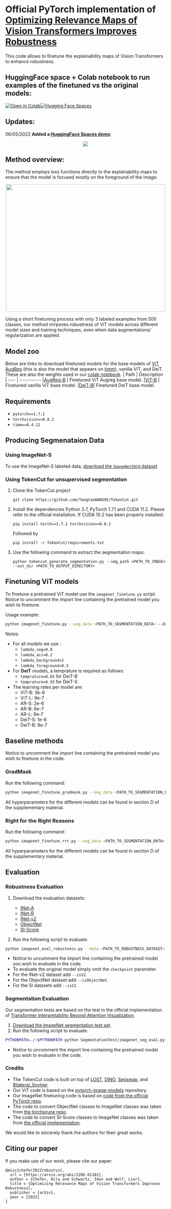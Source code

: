# Official PyTorch implementation of **[Optimizing Relevance Maps of Vision Transformers Improves Robustness](https://arxiv.org/abs/2206.01161)**

This code allows to  finetune the explainability maps of Vision Transformers to enhance robustness.

## HuggingFace space + Colab notebook to run examples of the finetuned vs the original models:
[![Open In Colab](https://colab.research.google.com/assets/colab-badge.svg)](https://colab.research.google.com/github/hila-chefer/RobustViT/blob/master/RobustViT.ipynb)[![Hugging Face Spaces](https://img.shields.io/badge/%F0%9F%A4%97%20Hugging%20Face-Spaces-blue)](https://huggingface.co/spaces/Hila/RobustViT)

## Updates:
06/05/2022 **Added a [HuggingFace Spaces demo](https://huggingface.co/spaces/Hila/RobustViT)**:
<p align="center">
  <img src="hf_spaces.png">
</p>

## Method overview:
The method employs loss functions directly to the explainability maps to ensure that the model is focused mostly on the foreground of the image:
<p align="center">
  <img width="500" height="400" src="teaser.png">
</p>
Using a short finetuning process with only 3 labeled examples from 500 classes, our method imrpoves robustness of ViT models across different model sizes and training techniques, even when data augmentations/ regularization are applied.

## Model zoo
Below are links to download finetuned models for the base models of [ViT AugReg](https://arxiv.org/abs/2106.10270) (this is also the model that appears on [timm](https://github.com/rwightman/pytorch-image-models/blob/master/timm/models/vision_transformer.py)), vanilla ViT, and DeiT. 
These are also the weights used in our [colab notebook](https://colab.research.google.com/github/hila-chefer/RobustViT/blob/master/RobustViT.ipynb).
| Path | Description
| :--- | :----------
|[AugReg-B](https://drive.google.com/file/d/1jbWiuBrL4sKpAjG3x4oGbs3WOC2UdbIb/view?usp=sharing) | Finetuned ViT Augreg base model.
|[ViT-B](https://drive.google.com/file/d/1vDmuvbdLbYVAqWz6yVM4vT1Wdzt8KV-g/view?usp=sharing) | Finetuned vanilla ViT base model.
|[DeiT-B](https://drive.google.com/file/d/1DHKX_s8rVCDiX4pwnuCCZdGWsOl4SFMn/view?usp=sharing)| Finetuned DeiT base model.

## Requirements
* `pytorch==1.7.1`
* `torchvision==0.8.2`
* `timm==0.4.12`

## Producing Segmenataion Data
### Using ImageNet-S
To use the ImageNet-S labeled data, [download the `ImageNetS919` dataset](https://github.com/UnsupervisedSemanticSegmentation/ImageNet-S)

### Using TokenCut for unsupervised segmentation
1.  Clone the TokenCut project
    ```
    git clone https://github.com/YangtaoWANG95/TokenCut.git
    ```
2.  Install the dependencies
    Python 3.7, PyTorch 1.7.1 and CUDA 11.2. Please refer to the official installation. If CUDA 10.2 has been properly installed:
    ```
    pip install torch==1.7.1 torchvision==0.8.2
    ```
    Followed by
    ```
    pip install -r TokenCut/requirements.txt
    
3. Use the following command to extract the segmentation maps:
    ```
   python tokencut_generate_segmentation.py --img_path <PATH_TO_IMAGE> --out_dir <PATH_TO_OUTPUT_DIRECTORY>    
   ```


## Finetuning ViT models

To finetune a pretrained ViT model use the `imagenet_finetune.py` script. Notice to uncomment the import line containing the pretrained model you 
wish to finetune.

Usage example:

```bash
python imagenet_finetune.py --seg_data <PATH_TO_SEGMENTATION_DATA> --data <PATH_TO_IMAGENET> --gpu 0  --lr <LR> --lambda_seg <SEG> --lambda_acc <ACC> --lambda_background <BACK> --lambda_foreground <FORE>
```

Notes:

* For all models we use :
    * `lambda_seg=0.8`
    * `lambda_acc=0.2`
    * `lambda_background=2`
    * `lambda_foreground=0.3`
 * For **DeiT** models, a temprature is required as follows:
    * `temprature=0.65` for DeiT-B
    * `temprature=0.55` for DeiT-S
 * The learning rates per model are:
    * ViT-B: 3e-6
    * ViT-L: 9e-7
    * AR-S: 2e-6
    * AR-B: 6e-7
    * AR-L: 9e-7
    * DeiT-S: 1e-6
    * DeiT-B: 8e-7

## Baseline methods
Notice to uncomment the import line containing the pretrained model you wish to finetune in the code.

### GradMask
Run the following command: 
```bash
python imagenet_finetune_gradmask.py --seg_data <PATH_TO_SEGMENTATION_DATA> --data <PATH_TO_IMAGENET> --gpu 0  --lr <LR> --lambda_seg <SEG> --lambda_acc <ACC>
```
All hyperparameters for the different models can be found in section D of the supplementary material.

### Right for the Right Reasons
Run the following command: 
```bash
python imagenet_finetune_rrr.py --seg_data <PATH_TO_SEGMENTATION_DATA> --data <PATH_TO_IMAGENET> --gpu 0  --lr <LR> --lambda_seg <SEG> --lambda_acc <ACC>
```
All hyperparameters for the different models can be found in section D of the supplementary material.

## Evaluation

### Robustness Evaluation

1. Download the evaluation datasets: 
    * [INet-A](https://github.com/hendrycks/natural-adv-examples)
    * [INet-R](https://github.com/hendrycks/imagenet-r)
    * [INet-v2](https://github.com/modestyachts/ImageNetV2)
    * [ObjectNet](https://objectnet.dev/)
    * [SI-Score](https://github.com/google-research/si-score)

2. Run the following script to evaluate:
 
```bash
python imagenet_eval_robustness.py --data <PATH_TO_ROBUSTNESS_DATASET> --batch-size <BATCH_SIZE> --evaluate --checkpoint <PATH_TO_FINETUNED_CHECKPOINT>
```
* Notice to uncomment the import line containing the pretrained model you wish to evaluate in the code.
* To evaluate the original model simply omit the `checkpoint` parameter.
* For the INet-v2 dataset add `--isV2`.
* For the ObjectNet dataset add `--isObjectNet`.
* For the SI datasets add `--isSI`.

### Segmentation Evaluation
Our segmentation tests are based on the test in the official implementation of [Transformer Interpretability Beyond Attention Visualization](https://github.com/hila-chefer/Transformer-Explainability).
1. [Download the ImageNet segmentation test set](https://github.com/hila-chefer/Transformer-Explainability#section-a-segmentation-results).
2. Run the following script to evaluate:
 
 ```bash
PYTHONPATH=./:$PYTHONPATH python SegmentationTest/imagenet_seg_eval.py  --imagenet-seg-path <PATH_TO_gtsegs_ijcv.mat>
```
* Notice to uncomment the import line containing the pretrained model you wish to evaluate in the code.

### Credits
* The TokenCut code is built on top of [LOST](https://github.com/valeoai/LOST), [DINO](https://github.com/facebookresearch/dino), [Segswap](https://github.com/XiSHEN0220/SegSwap), and [Bilateral_Sovlver](https://github.com/poolio/bilateral_solver). 
* Our ViT code is based on the [pytorch-image-models](https://github.com/rwightman/pytorch-image-models) repository.
* Our ImageNet finetuning code is based on [code from the official PyTorch repo](https://github.com/pytorch/examples/blob/main/imagenet/main.py).
* The code to convert ObjectNet classes to ImageNet classes was taken from [the torchprune repo](https://github.com/lucaslie/torchprune/blob/b753745b773c3ed259bf819d193ce8573d89efbb/src/torchprune/torchprune/util/datasets/objectnet.py).
* The code to convert SI-Score classes to ImageNet classes was taken from [the official implementation](https://github.com/google-research/si-score).

We would like to sincerely thank the authors for their great works. 

## Citing our paper
If you make use of our work, please cite our paper:
```
@misc{chefer2022robustvit,
  url = {https://arxiv.org/abs/2206.01161},
  author = {Chefer, Hila and Schwartz, Idan and Wolf, Lior},
  title = {Optimizing Relevance Maps of Vision Transformers Improves Robustness},
  publisher = {arXiv},
  year = {2022}
}
```
